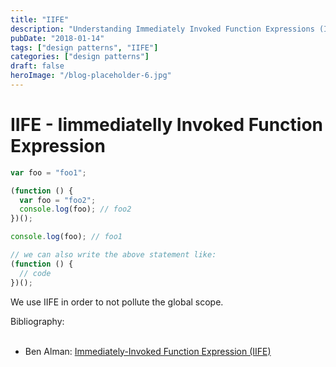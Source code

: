 ```yaml
---
title: "IIFE"
description: "Understanding Immediately Invoked Function Expressions (IIFE) in JavaScript and their use in preventing global scope pollution"
pubDate: "2018-01-14"
tags: ["design patterns", "IIFE"]
categories: ["design patterns"]
draft: false
heroImage: "/blog-placeholder-6.jpg"
---
```


# IIFE - Iimmediatelly Invoked Function Expression

```javascript
var foo = "foo1";

(function () {
  var foo = "foo2";
  console.log(foo); // foo2
})();

console.log(foo); // foo1

// we can also write the above statement like:
(function () {
  // code
})();
```

We use IIFE in order to not pollute the global scope.

<div class="bibliography">
Bibliography: <br/><br/>

- Ben Alman: [Immediately-Invoked Function Expression (IIFE)](http://benalman.com/news/2010/11/immediately-invoked-function-expression/)

</div>

